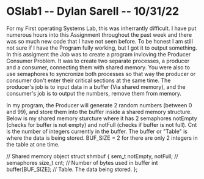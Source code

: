# OSlab1 -- Dylan Sarell -- 10/31/22

  For my First operating Systems Lab, this was inherrantly difficult. I have put numerous hours into this Assignment throughout the past week and there was so much new code that I have not seen before. To be honest I am still not sure if I have the Program fully working, but I got it to output something. In this assigment the Job was to create a program invloving the Producer Consumer Problem. It was to create two separate processes, a producer and a consumer, connecting them with shared memory. You were also to use semaphores to syncronize both processes so that way the producer or consumer don't enter their critical sections at the same time. The producer's job is to input data in a buffer (Via shared memory), and the consumer's job is to output the numbers, remove them from memory.
  
  In my program, the Producer will generate 2 random numbers (between 0 and 99), and store them into the buffer inside a shared memory structure. Below is my shared memory sturcture where it has 2 semaphores notEmpty (checks for buffer is not empty) and notFull (checks if buffer is not full). Cnt is the number of integers currently in the buffer. The buffer or "Table" is where the data is being stored. BUF_SIZE = 2 for there are only 2 integers in the table at one time.

  // Shared memory object
struct shmbuf {
    sem_t  notEmpty, notFull;           // semaphores 
    size_t cnt;             // Number of bytes used in buffer
    int buffer[BUF_SIZE];   // Table. The data being stored.
};

  
  
